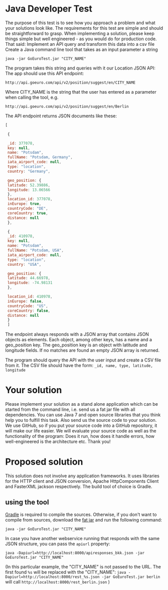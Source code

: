 Java Developer Test
===================

The purpose of this test is to see how you approach a problem and what your solutions look like. The requirements for this test are simple and should be straightforward to grasp. When implementing a solution, please keep things simple but well engineered - as you would do for production code. 
That said:
Implement an API query and transform this data into a csv file
Create a Java command line tool that takes as an input parameter a string

    java -jar GoEuroTest.jar "CITY_NAME"

The program takes this string and queries with it our Location JSON API:
The app should use this API endpoint:

    http://api.goeuro.com/api/v2/position/suggest/en/CITY_NAME

Where CITY_NAME is the string that the user has entered as a parameter when calling the tool, e.g.

    http://api.goeuro.com/api/v2/position/suggest/en/Berlin

The API endpoint returns JSON documents like these:

```javascript
[

 {

 _id: 377078,
 key: null,
 name: "Potsdam",
 fullName: "Potsdam, Germany",
 iata_airport_code: null,
 type: "location",
 country: "Germany",

 geo_position: {
 latitude: 52.39886,
 longitude: 13.06566
 },
 location_id: 377078,
 inEurope: true,
 countryCode: "DE",
 coreCountry: true,
 distance: null
 },

 {
 _id: 410978,
 key: null,
 name: "Potsdam",
 fullName: "Potsdam, USA",
 iata_airport_code: null,
 type: "location",
 country: "USA",

 geo_position: {
 latitude: 44.66978,
 longitude: -74.98131
 },

 location_id: 410978,
 inEurope: false,
 countryCode: "US",
 coreCountry: false,
 distance: null
 }
 ]
```

The endpoint always responds with a JSON array that contains JSON objects as elements. Each object, among other keys, has a name and a geo_position key.
The geo_position key is an object with latitude and longitude fields.
If no matches are found an empty JSON array is returned.

The program should query the API with the user input and create a CSV file from it. The CSV file should have the form: ```_id, name, type, latitude, longitude```

Your solution
=============

Please implement your solution as a stand alone application which can be started from the command line, i.e. send us a fat jar file with all dependencies. You can use Java 7 and open source libraries that you think help you to fulfill this task.
Also send us the source code to your solution. We use GitHub, so if you put your source code into a GitHub repository, it will make our life easier.
We will evaluate your source code as well as the functionality of the program: Does it run, how does it handle errors, how well-engineered is the architecture etc.
Thank you!

Proposed solution
=================

This solution does not involve any application frameworks.
It uses libraries for the HTTP client and JSON conversion, Apache HttpComponents Client and FasterXML jackson respectively.
The build tool of choice is Gradle.

## using the tool

[Gradle](https://gradle.org/) is required to compile the sources.
Otherwise, if you don't want to compile from sources, download the [fat jar](https://github.com/jopek/dev-test/releases/download/1.0.0/GoEuroTest.jar) and run the following command:

    java -jar GoEuroTest.jar "CITY_NAME"

In case you have another webservice running that responds with the same JSON structure, you can pass the ```apiurl``` property:

    java -Dapiurl=http://localhost:8000/apiresponses_bkk.json -jar GoEuroTest.jar "CITY_NAME"

(In this particular example, the "CITY_NAME" is not passed to the URL. The first found ```%s``` will be replaced with the "CITY_NAME": ```java -Dapiurl=http://localhost:8000/rest_%s.json -jar GoEuroTest.jar berlin``` will call ```http://localhost:8000/rest_berlin.json``` )
